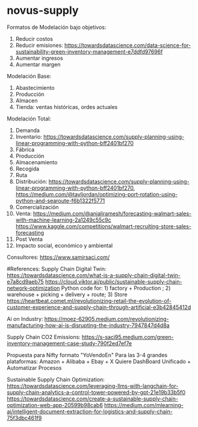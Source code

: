 # novus-supply

Formatos de Modelación bajo objetivos:
1) Reducir costos
2) Reducir emisiones: https://towardsdatascience.com/data-science-for-sustainability-green-inventory-management-e7ddfd97696f
3) Aumentar ingresos
4) Aumentar margen

Modelación Base:
1) Abastecimiento
2) Producción
3) Almacen
4) Tienda: ventas históricas, ordes actuales

Modelación Total:
1) Demanda
2) Inventario: https://towardsdatascience.com/supply-planning-using-linear-programming-with-python-bff2401bf270
3) Fábrica
4) Producción
5) Almacenamiento
6) Recogida
7) Ruta
8) Distribución: https://towardsdatascience.com/supply-planning-using-linear-programming-with-python-bff2401bf270, https://medium.com/@tayljordan/optimizing-port-rotation-using-python-and-searoute-f6b1322f5771
9) Comercialización
10) Venta: https://medium.com/@anjaliramesh/forecasting-walmart-sales-with-machine-learning-2a1249c55c9c https://www.kaggle.com/competitions/walmart-recruiting-store-sales-forecasting
11) Post Venta
12) Impacto social, económico y ambiental

Consultores:
https://www.samirsaci.com/

#References:
Supply Chain Digital Twin:
https://towardsdatascience.com/what-is-a-supply-chain-digital-twin-e7a8cd9aeb75
https://cloud.viktor.ai/public/sustainable-supply-chain-network-optimization
Python code for: 1) factory + Production ; 2) warehouse + picking + delivery + route; 3) Store
https://heartbeat.comet.ml/revolutionizing-retail-the-evolution-of-customer-experience-and-supply-chain-through-artificial-e3b42845412d

Ai on Industry:
https://moez-62905.medium.com/revolutionizing-manufacturing-how-ai-is-disrupting-the-industry-7947847d4d8a

Supply Chain CO2 Emissions: 
https://s-saci95.medium.com/green-inventory-management-case-study-790f2ed7ef7e


Propuesta para Nifty formato "YoVendoEn"
Para las 3-4 grandes plataformas: Amazon + Alibaba + Ebay + X
Quiere DashBoard Unificado + Automatizar Procesos 

Sustainable Supply Chain Optimization: 
https://towardsdatascience.com/leveraging-llms-with-langchain-for-supply-chain-analytics-a-control-tower-powered-by-gpt-21e19b33b5f0
https://towardsdatascience.com/create-a-sustainable-supply-chain-optimization-web-app-20599b98cab6
https://medium.com/mlearning-ai/intelligent-document-extraction-for-logistics-and-supply-chain-75f3dbc461f9
